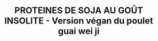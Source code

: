 ---
auteur: Auré
categories:
- Plat chaud
check: Non
checkAlwaysOk: false
cuisson: Oui
draft: false
ingredients:
  autres:
  - quantite: 2
    title: Eau
    unit: litre
  - quantite: 500
    title: Tahin
    unit: grammes
  epices:
  - quantite: 2
    title: Coriandre fraîche
    unit: bottes
  - quantite: 200
    title: Sésame
    unit: grammes
  - quantite: 20
    title: Piment d'espelette
    unit: grammes
  - quantite: 40
    title: Poivre de Sichuan
    unit: grammes
  - quantite: 1
    title: Tamari (sauce)
    unit: litre
  - quantite: 800
    title: Vinaigre de riz noir
    unit: ml
  legumes:
  - quantite: 8
    title: Oignon
    unit: Kg
  lof:
  - quantite: 200
    title: huile de sésame
    unit: ml
  sec:
  - quantite: 1
    title: Protéines de soja (moyennes)
    unit: Kg
  sucres:
  - quantite: 100
    title: Sucre en poudre
    unit: grammes
layout: recettes
plate: 40
prepAlt:
- recetteAlt: poulet-au-gout-insolite-guai-wei-ji_18c7udz6
preparation: 'Faire toaster les chunks dans une poêle à sec. Une fois bien grillé,
  passer le tout au tamis et jeter la poudre crâmée.


  Faire bouillir dans une grosse quantité d''eau toutes ces protéines de soja.


  Eplucher et émincer les  oignons. Les faire fondre et caraméliser au wok. Saler.


  Mélanger tous les ingrédients liquides pour la sauce, mixer jusqu’à l’incorporation
  totale de sauce. La consistance doit être celle d’une pâte à crêpe, si ce n’est
  pas le cas, allonger avec de l’eau. Incorporer à la fin le sucre, les baies de Sichuan
  moulues et le piment d’Espelette.


  Mélanger les chunks et les oignons avec la sauce.


  Au service, décorer de coriandre ciselée et de graines de sésame.'
publishDate: 2024-06-16 23:49:00+00:00
regime:
- vegan
- sans-gluten
region: Chine -Sichuan
temperature: Chaud
title: PROTEINES DE SOJA AU GOÛT INSOLITE - Version végan du poulet guai wei ji
titleslug: proteines-de-soja-au-gout-insolite-version-vegan-du-poulet-guai-wei-ji_893blsfs
type: plat
uuid: 893blsfs
---